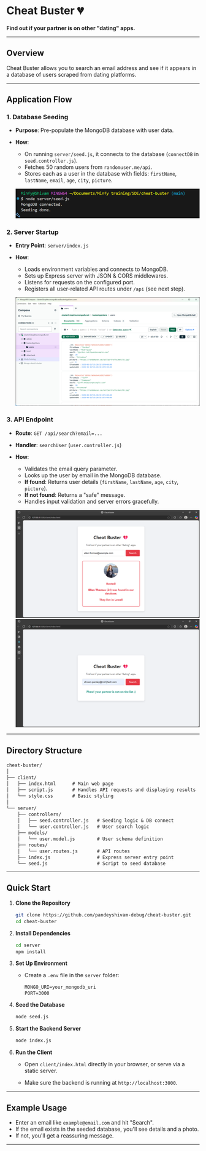 # Cheat Buster 💔

**Find out if your partner is on other "dating" apps.**

---

## Overview

Cheat Buster allows you to search an email address and see if it appears in a database of users scraped from dating platforms.

---

## Application Flow

### 1. Database Seeding

- **Purpose**: Pre-populate the MongoDB database with user data.
- **How**: 
  - On running `server/seed.js`, it connects to the database (`connectDB` in `seed.controller.js`).
  - Fetches 50 random users from `randomuser.me/api`.
  - Stores each as a user in the database with fields: `firstName`, `lastName`, `email`, `age`, `city`, `picture`.

  ![alt text](./screenshots/start.png)

### 2. Server Startup

- **Entry Point**: `server/index.js`
- **How**:
  - Loads environment variables and connects to MongoDB.
  - Sets up Express server with JSON & CORS middlewares.
  - Listens for requests on the configured port.
  - Registers all user-related API routes under `/api` (see next step).

  ![alt text](./screenshots/data.png)


### 3. API Endpoint

- **Route**: `GET /api/search?email=...`
- **Handler**: `searchUser` (`user.controller.js`)
- **How**:
  - Validates the email query parameter.
  - Looks up the user by email in the MongoDB database.
  - **If found**: Returns user details (`firstName`, `lastName`, `age`, `city`, `picture`).
  - **If not found**: Returns a "safe" message.
  - Handles input validation and server errors gracefully.

  ![alt text](./screenshots/200.png)
  ![alt text](./screenshots/404.png)
---

## Directory Structure

```
cheat-buster/
│
├── client/
│   ├── index.html      # Main web page
│   ├── script.js       # Handles API requests and displaying results
│   └── style.css       # Basic styling
│
└── server/
    ├── controllers/
    │   ├── seed.controller.js   # Seeding logic & DB connect
    │   └── user.controller.js   # User search logic
    ├── models/
    │   └── user.model.js        # User schema definition
    ├── routes/
    │   └── user.routes.js       # API routes
    ├── index.js                 # Express server entry point
    └── seed.js                  # Script to seed database
```

---

## Quick Start

1. **Clone the Repository**

    ```bash
    git clone https://github.com/pandeyshivam-debug/cheat-buster.git
    cd cheat-buster
    ```

2. **Install Dependencies**

    ```bash
    cd server
    npm install
    ```

3. **Set Up Environment**

    - Create a `.env` file in the `server` folder:
        ```
        MONGO_URI=your_mongodb_uri
        PORT=3000
        ```

4. **Seed the Database**

    ```bash
    node seed.js
    ```

5. **Start the Backend Server**

    ```bash
    node index.js
    ```

6. **Run the Client**

    - Open `client/index.html` directly in your browser, or serve via a static server.

    - Make sure the backend is running at `http://localhost:3000`.

---

## Example Usage

- Enter an email like `example@email.com` and hit "Search".
- If the email exists in the seeded database, you'll see details and a photo.
- If not, you'll get a reassuring message.

---